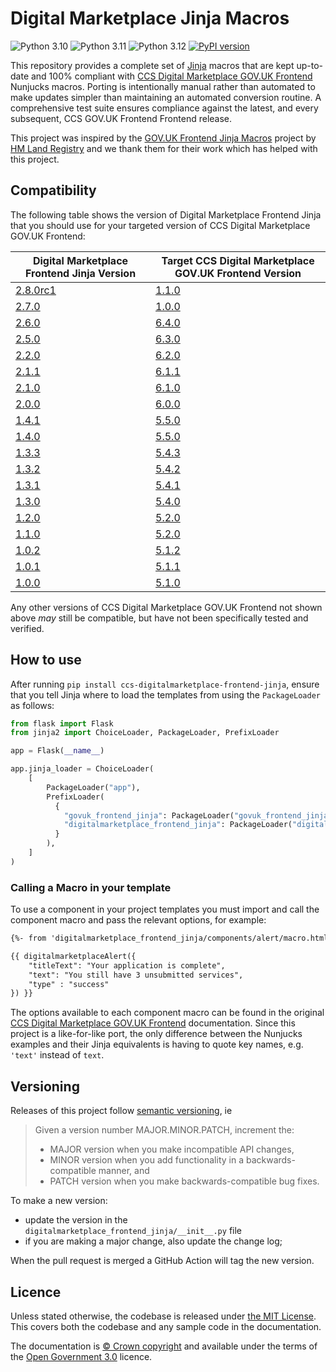 Digital Marketplace Jinja Macros
=========================

![Python 3.10](https://img.shields.io/badge/python-3.10-blue.svg)
![Python 3.11](https://img.shields.io/badge/python-3.11-blue.svg)
![Python 3.12](https://img.shields.io/badge/python-3.12-blue.svg)
[![PyPI version](https://badge.fury.io/py/ccs-digitalmarketplace-frontend-jinja.svg)](https://badge.fury.io/py/ccs-digitalmarketplace-frontend-jinja)

This repository provides a complete set of [Jinja](https://jinja.palletsprojects.com/) macros that are kept up-to-date and 100% compliant with [CCS Digital Marketplace GOV.UK Frontend](https://github.com/Crown-Commercial-Service/ccs-digitalmarketplace-govuk-frontend) Nunjucks macros. Porting is intentionally manual rather than automated to make updates simpler than maintaining an automated conversion routine. A comprehensive test suite ensures compliance against the latest, and every subsequent, CCS GOV.UK Frontend Frontend release.

This project was inspired by the [GOV.UK Frontend Jinja Macros](https://github.com/LandRegistry/govuk-frontend-jinja) project by [HM Land Registry](https://github.com/LandRegistry) and we thank them for their work which has helped with this project.

## Compatibility

The following table shows the version of Digital Marketplace Frontend Jinja that you should use for your targeted version of CCS Digital Marketplace GOV.UK Frontend:

| Digital Marketplace Frontend Jinja Version | Target CCS Digital Marketplace GOV.UK Frontend Version |
| ----------------------------- | ------------------------------ |
| [2.8.0rc1](https://github.com/tim-s-ccs/ccs-digitalmarketplace-frontend-jinja/releases/tag/2.8.0rc1) | [1.1.0](https://github.com/Crown-Commercial-Service/ccs-digitalmarketplace-govuk-frontend/releases/tag/v1.1.0) |
| [2.7.0](https://github.com/tim-s-ccs/ccs-digitalmarketplace-frontend-jinja/releases/tag/2.7.0) | [1.0.0](https://github.com/Crown-Commercial-Service/ccs-digitalmarketplace-govuk-frontend/releases/tag/v1.0.0) |
| [2.6.0](https://github.com/tim-s-ccs/ccs-digitalmarketplace-frontend-jinja/releases/tag/2.6.0) | [6.4.0](https://github.com/Crown-Commercial-Service/ccs-digitalmarketplace-govuk-frontend/releases/tag/6.4.0) |
| [2.5.0](https://github.com/tim-s-ccs/ccs-digitalmarketplace-frontend-jinja/releases/tag/2.5.0) | [6.3.0](https://github.com/Crown-Commercial-Service/ccs-digitalmarketplace-govuk-frontend/releases/tag/6.3.0) |
| [2.2.0](https://github.com/tim-s-ccs/ccs-digitalmarketplace-frontend-jinja/releases/tag/2.2.0) | [6.2.0](https://github.com/Crown-Commercial-Service/ccs-digitalmarketplace-govuk-frontend/releases/tag/6.2.0) |
| [2.1.1](https://github.com/tim-s-ccs/ccs-digitalmarketplace-frontend-jinja/releases/tag/2.1.1) | [6.1.1](https://github.com/Crown-Commercial-Service/ccs-digitalmarketplace-govuk-frontend/releases/tag/6.1.1) |
| [2.1.0](https://github.com/tim-s-ccs/ccs-digitalmarketplace-frontend-jinja/releases/tag/2.1.0) | [6.1.0](https://github.com/Crown-Commercial-Service/ccs-digitalmarketplace-govuk-frontend/releases/tag/6.1.0) |
| [2.0.0](https://github.com/tim-s-ccs/ccs-digitalmarketplace-frontend-jinja/releases/tag/2.0.0) | [6.0.0](https://github.com/Crown-Commercial-Service/ccs-digitalmarketplace-govuk-frontend/releases/tag/6.0.0) |
| [1.4.1](https://github.com/tim-s-ccs/ccs-digitalmarketplace-frontend-jinja/releases/tag/1.4.1) | [5.5.0](https://github.com/Crown-Commercial-Service/ccs-digitalmarketplace-govuk-frontend/releases/tag/5.5.0) |
| [1.4.0](https://github.com/tim-s-ccs/ccs-digitalmarketplace-frontend-jinja/releases/tag/1.4.0) | [5.5.0](https://github.com/Crown-Commercial-Service/ccs-digitalmarketplace-govuk-frontend/releases/tag/5.5.0) |
| [1.3.3](https://github.com/tim-s-ccs/ccs-digitalmarketplace-frontend-jinja/releases/tag/1.3.3) | [5.4.3](https://github.com/Crown-Commercial-Service/ccs-digitalmarketplace-govuk-frontend/releases/tag/5.4.3) |
| [1.3.2](https://github.com/tim-s-ccs/ccs-digitalmarketplace-frontend-jinja/releases/tag/1.3.2) | [5.4.2](https://github.com/Crown-Commercial-Service/ccs-digitalmarketplace-govuk-frontend/releases/tag/5.4.2) |
| [1.3.1](https://github.com/tim-s-ccs/ccs-digitalmarketplace-frontend-jinja/releases/tag/1.3.1) | [5.4.1](https://github.com/Crown-Commercial-Service/ccs-digitalmarketplace-govuk-frontend/releases/tag/5.4.1) |
| [1.3.0](https://github.com/tim-s-ccs/ccs-digitalmarketplace-frontend-jinja/releases/tag/1.3.0) | [5.4.0](https://github.com/Crown-Commercial-Service/ccs-digitalmarketplace-govuk-frontend/releases/tag/5.4.0) |
| [1.2.0](https://github.com/tim-s-ccs/ccs-digitalmarketplace-frontend-jinja/releases/tag/1.2.0) | [5.2.0](https://github.com/Crown-Commercial-Service/ccs-digitalmarketplace-govuk-frontend/releases/tag/5.2.0) |
| [1.1.0](https://github.com/tim-s-ccs/ccs-digitalmarketplace-frontend-jinja/releases/tag/1.1.0) | [5.2.0](https://github.com/Crown-Commercial-Service/ccs-digitalmarketplace-govuk-frontend/releases/tag/5.2.0) |
| [1.0.2](https://github.com/tim-s-ccs/ccs-digitalmarketplace-frontend-jinja/releases/tag/1.0.2) | [5.1.2](https://github.com/Crown-Commercial-Service/ccs-digitalmarketplace-govuk-frontend/releases/tag/5.1.2) |
| [1.0.1](https://github.com/tim-s-ccs/ccs-digitalmarketplace-frontend-jinja/releases/tag/1.0.1) | [5.1.1](https://github.com/Crown-Commercial-Service/ccs-digitalmarketplace-govuk-frontend/releases/tag/5.1.1) |
| [1.0.0](https://github.com/tim-s-ccs/ccs-digitalmarketplace-frontend-jinja/releases/tag/1.0.0) | [5.1.0](https://github.com/Crown-Commercial-Service/ccs-digitalmarketplace-govuk-frontend/releases/tag/5.1.0) |

Any other versions of CCS Digital Marketplace GOV.UK Frontend not shown above _may_ still be compatible, but have not been specifically tested and verified.

## How to use

After running `pip install ccs-digitalmarketplace-frontend-jinja`, ensure that you tell Jinja where to load the templates from using the `PackageLoader` as follows:

```python
from flask import Flask
from jinja2 import ChoiceLoader, PackageLoader, PrefixLoader

app = Flask(__name__)

app.jinja_loader = ChoiceLoader(
    [
        PackageLoader("app"),
        PrefixLoader(
          {
            "govuk_frontend_jinja": PackageLoader("govuk_frontend_jinja"),
            "digitalmarketplace_frontend_jinja": PackageLoader("digitalmarketplace_frontend_jinja"),
          }
        ),
    ]
)
```

### Calling a Macro in your template

To use a component in your project templates you must import and call the component macro and pass the relevant options, for example:

```html
{%- from 'digitalmarketplace_frontend_jinja/components/alert/macro.html' import digitalmarketplaceAlert -%}

{{ digitalmarketplaceAlert({
    "titleText": "Your application is complete",
    "text": "You still have 3 unsubmitted services",
    "type" : "success"
}) }}
```

The options available to each component macro can be found in the original [CCS Digital Marketplace GOV.UK Frontend](https://github.com/Crown-Commercial-Service/ccs-digitalmarketplace-govuk-frontend/tree/main/packages/digitalmarketplace-frontend/src/digitalmarketplace/components) documentation. Since this project is a like-for-like port, the only difference between the Nunjucks examples and their Jinja equivalents is having to quote key names, e.g. `'text'` instead of `text`.

## Versioning

Releases of this project follow [semantic versioning](http://semver.org/), ie
> Given a version number MAJOR.MINOR.PATCH, increment the:
>
> - MAJOR version when you make incompatible API changes,
> - MINOR version when you add functionality in a backwards-compatible manner, and
> - PATCH version when you make backwards-compatible bug fixes.

To make a new version:
- update the version in the `digitalmarketplace_frontend_jinja/__init__.py` file
- if you are making a major change, also update the change log;

When the pull request is merged a GitHub Action will tag the new version.

## Licence

Unless stated otherwise, the codebase is released under [the MIT License][mit].
This covers both the codebase and any sample code in the documentation.

The documentation is [&copy; Crown copyright][copyright] and available under the terms
of the [Open Government 3.0][ogl] licence.

[mit]: LICENCE
[copyright]: http://www.nationalarchives.gov.uk/information-management/re-using-public-sector-information/uk-government-licensing-framework/crown-copyright/
[ogl]: http://www.nationalarchives.gov.uk/doc/open-government-licence/version/3/
